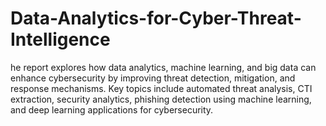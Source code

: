 # Data-Analytics-for-Cyber-Threat-Intelligence
he report explores how data analytics, machine learning, and big data can enhance cybersecurity by improving threat detection, mitigation, and response mechanisms. Key topics include automated threat analysis, CTI extraction, security analytics, phishing detection using machine learning, and deep learning applications for cybersecurity.
